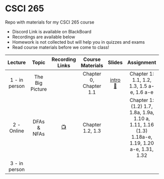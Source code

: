 # CSCI 265
 Repo with materials for my CSCI 265 course

- Discord Link is available on BlackBoard
- Recordings are available below
- Homework is not collected but will help you in quizzes and exams
- Read course materials before we come to class!


| Lecture|Topic|Recording Links|Course Materials|Slides|Assignment|commment| 
|:------:|:---:|:-------------:|:--------------:|:----:|:--------:|:------:|
|1 - in person  |The Big Picture|                |Chapter 0, Chapter 1.1 |[intro :book:](https://github.com/ArielAvshalom/CSCI-265/blob/main/Presentations/CSCI%20265%20Lecture%201%20Introduction.pptx)                |Chapter 1: 1.1, 1.2, 1.3, 1.5 a-e, 1.6 a-e||
|2 - Online     |DFAs & NFAs|[:tv:](example.com) |Chapter 1.2, 1.3       ||Chapter 1: (1.2) 1.7, 1.8a, 1.9a, 1.10 a, 1.11, 1.16 (1.3) 1.18a-e, 1.19, 1.20 a-e, 1.31, 1.32|Goal: Finish Chapter 1|
|3 - in person||||||Quiz on Chapter 1|